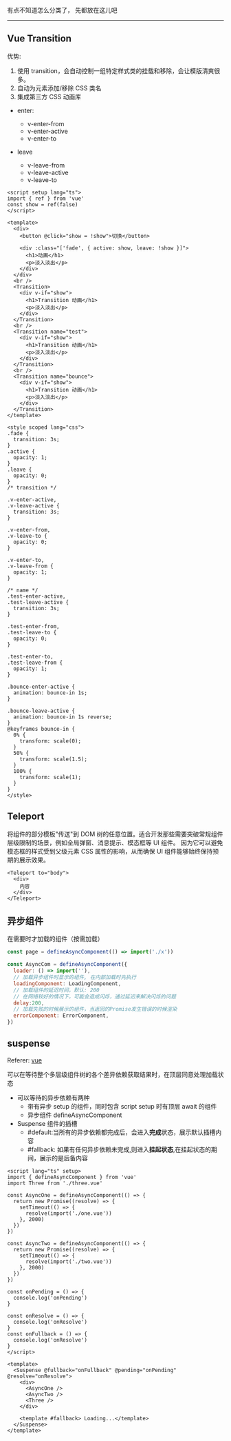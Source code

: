 有点不知道怎么分类了， 先都放在这儿吧

---

## Vue Transition

优势:

1. 使用 transition，会自动控制一组特定样式类的挂载和移除，会让模版清爽很多。
2. 自动为元素添加/移除 CSS 类名
3. 集成第三方 CSS 动画库

- enter:

  - v-enter-from
  - v-enter-active
  - v-enter-to

- leave
  - v-leave-from
  - v-leave-active
  - v-leave-to

```vue
<script setup lang="ts">
import { ref } from 'vue'
const show = ref(false)
</script>

<template>
  <div>
    <button @click="show = !show">切换</button>

    <div :class="['fade', { active: show, leave: !show }]">
      <h1>动画</h1>
      <p>淡入淡出</p>
    </div>
  </div>
  <br />
  <Transition>
    <div v-if="show">
      <h1>Transition 动画</h1>
      <p>淡入淡出</p>
    </div>
  </Transition>
  <br />
  <Transition name="test">
    <div v-if="show">
      <h1>Transition 动画</h1>
      <p>淡入淡出</p>
    </div>
  </Transition>
  <br />
  <Transition name="bounce">
    <div v-if="show">
      <h1>Transition 动画</h1>
      <p>淡入淡出</p>
    </div>
  </Transition>
</template>

<style scoped lang="css">
.fade {
  transition: 3s;
}
.active {
  opacity: 1;
}
.leave {
  opacity: 0;
}
/* transition */

.v-enter-active,
.v-leave-active {
  transition: 3s;
}

.v-enter-from,
.v-leave-to {
  opacity: 0;
}

.v-enter-to,
.v-leave-from {
  opacity: 1;
}

/* name */
.test-enter-active,
.test-leave-active {
  transition: 3s;
}

.test-enter-from,
.test-leave-to {
  opacity: 0;
}

.test-enter-to,
.test-leave-from {
  opacity: 1;
}

.bounce-enter-active {
  animation: bounce-in 1s;
}

.bounce-leave-active {
  animation: bounce-in 1s reverse;
}
@keyframes bounce-in {
  0% {
    transform: scale(0);
  }
  50% {
    transform: scale(1.5);
  }
  100% {
    transform: scale(1);
  }
}
</style>
```

## Teleport

将组件的部分模板"传送"到 DOM 树的任意位置。适合开发那些需要突破常规组件层级限制的场景，例如全局弹窗、消息提示、模态框等 UI 组件。
因为它可以避免模态框的样式受到父级元素 CSS 属性的影响，从而确保 UI 组件能够始终保持预期的展示效果。

```vue
<Teleport to="body">
  <div>
    内容
  </div>
</Teleport>
```

## 异步组件
在需要时才加载的组件（按需加载）

```js
const page = defineAsyncComponent(() => import('./x'))

const AsyncCom = defineAsyncComponent({
  loader: () => import(''),
  // 加载异步组件时显示的组件, 在内部加载时先执行
  loadingComponent: LoadingComponent,
  // 加载组件的延迟时间，默认: 200 
  // 在网络较好的情况下，可能会造成闪烁，通过延迟来解决闪烁的问题
  delay:200,
  // 加载失败的时候展示的组件，当返回的Promise发生错误的时候渲染
  errorComponent: ErrorComponent,
})
```

## suspense 

Referer: [vue](https://vuejs.ac.cn/guide/built-ins/suspense#combining-with-other-components)


可以在等待整个多层级组件树的各个差异依赖获取结果时，在顶层同意处理加载状态
- 可以等待的异步依赖有两种
  - 带有异步 setup 的组件，同时包含 script setup 时有顶层 await 的组件
  - 异步组件 defineAsyncComponent
- Suspense 组件的插槽
  - #default:当所有的异步依赖都完成后，会进入**完成**状态，展示默认插槽内容
  - #fallback: 如果有任何异步依赖未完成,则进入**挂起状态**,在挂起状态的期间，展示的是后备内容

```vue
<script lang="ts" setup>
import { defineAsyncComponent } from 'vue'
import Three from './three.vue'

const AsyncOne = defineAsyncComponent(() => {
  return new Promise((resolve) => {
    setTimeout(() => {
      resolve(import('./one.vue'))
    }, 2000)
  })
})

const AsyncTwo = defineAsyncComponent(() => {
  return new Promise((resolve) => {
    setTimeout(() => {
      resolve(import('./two.vue'))
    }, 2000)
  })
})

const onPending = () => {
  console.log('onPending')
}

const onResolve = () => {
  console.log('onResolve')
}
const onFullback = () => {
  console.log('onResolve')
}
</script>

<template>
  <Suspense @fullback="onFullback" @pending="onPending" @resolve="onResolve">
    <div>
      <AsyncOne />
      <AsyncTwo />
      <Three />
    </div>

    <template #fallback> Loading...</template>
  </Suspense>
</template>
```